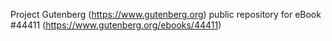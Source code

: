 Project Gutenberg (https://www.gutenberg.org) public repository for eBook #44411 (https://www.gutenberg.org/ebooks/44411)
